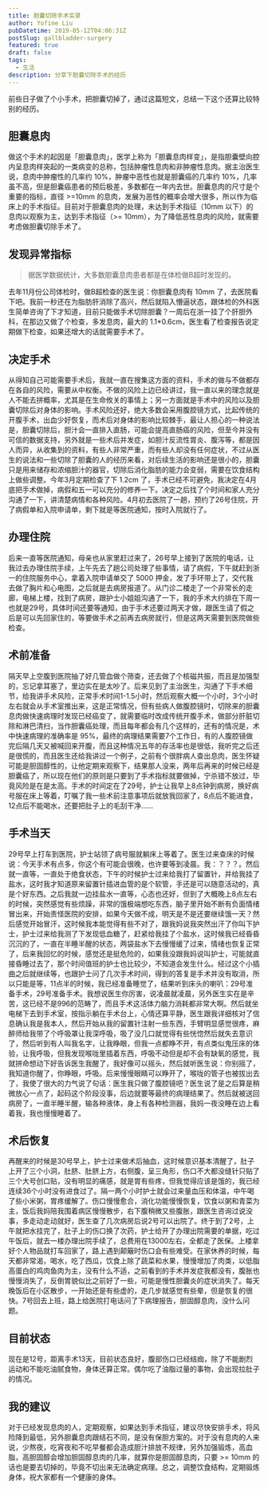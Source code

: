 ```yaml
---
title: 胆囊切除手术实录
author: Yofine Liu
pubDatetime: 2019-05-12T04:06:31Z
postSlug: gallbladder-surgery
featured: true
draft: false
tags:
  - 生活
description: 分享下胆囊切除手术的经历
---
```


前些日子做了个小手术，把胆囊切掉了，通过这篇短文，总结一下这个还算比较特别的经历。

## 胆囊息肉

做这个手术的起因是「胆囊息肉」，医学上称为「胆囊息肉样变」，是指胆囊壁向腔内呈息肉样突起的一类病变的总称，包括肿瘤性息肉和非肿瘤性息肉。据主治医生说，息肉中肿瘤性的几率约 10%，肿瘤中恶性也就是胆囊癌的几率约 10%，几率虽不高，但是胆囊癌患者的预后极差，多数都在一年内去世。胆囊息肉的尺寸是个重要的指标，直径 >=10mm 的息肉，发展为恶性的概率会增大很多，所以作为临床上的手术指征。目前对于胆囊息肉的处理，未达到手术指征（10mm 以下）的息肉以观察为主，达到手术指征（>= 10mm），为了降低恶性息肉的风险，就需要考虑做胆囊切除手术了。

## 发现异常指标

> 据医学数据统计，大多数胆囊息肉患者都是在体检做B超时发现的。

去年11月份公司体检时，做B超检查的医生说：你胆囊息肉有 10mm 了，去医院看下吧。我前一秒还在为脂肪肝消除了高兴，然后就陷入懵逼状态，跟体检的外科医生简单咨询了下才知道，目前只能做手术切除胆囊？一周后在浙一挂了个肝胆外科，在那边又做了个检查，多发息肉，最大的 1.1\*0.6cm，医生看了检查报告说定期做下检查，如果还增大的话就需要手术了。

## 决定手术

从得知自己可能需要手术后，我就一直在搜集这方面的资料，手术的做与不做都存在各自的风险，需要从中权衡。不做的风险上边已经讲过，我一直以来的理念就是人不能去拼概率，尤其是在生命攸关的事情上；另一方面就是手术中的风险以及胆囊切除后对身体的影响。手术风险还好，绝大多数会采用腹腔镜方式，比起传统的开腹手术，出血少好恢复，而术后对身体的影响比较棘手，最让人担心的一种说法是，胆囊切除后，胆汁会一直排入直肠，可能会提高直肠癌的风险，但至今并没有可信的数据支持，另外就是一些术后并发症，如胆汁反流性胃炎、腹泻等，都是因人而异，从收集到的资料，有些人非常严重，而有些人却没有任何症状，不过从医生的说法和一些切除了胆囊的人的经历来看，对后续生活的影响还是很小的，胆囊只是用来储存和浓缩胆汁的器官，切除后消化脂肪的能力会变弱，需要在饮食结构上做些调整。今年3月定期检查了下 1.2cm 了，手术已经不可避免，我决定在4月底把手术做掉，病假和五一可以充分的修养一下。决定之后找了个时间和家人充分沟通了一下，讲清楚病情和各种风险。4月初去医院了一趟，预约了26号住院，开了病假单和入院申请单，剩下就是等医院通知，按时入院就行了。

## 办理住院

后来一直等医院通知，母亲也从家里赶过来了，26号早上接到了医院的电话，让我过去办理住院手续，上午先去了趟公司处理了些事情，请了病假，下午就赶到浙一的住院服务中心，拿着入院申请单交了 5000 押金，发了手环带上了，交代我去做了胸片和心电图，之后就是去病房报道了。从门诊二楼走了一个非常长的走廊，电梯上楼，找到了病房，跟护士小姐姐沟通了一下，我的手术大约排在下周一也就是29号，具体时间还要等通知，由于手术还要过两天才做，跟医生请了假之后是可以先回家住的，等要做手术之前再去病房就行，但是这两天需要到医院做些检查。

## 术前准备

隔天早上空腹到医院抽了好几管血做个筛查，还去做了个核磁共振，而且是加强型的，忘记拿耳塞了，里边实在是太吵了。后来见到了主治医生，沟通了下手术细节，给我讲手术风险，正常手术时间1-1.5小时，然后观察大概一个小时，3个小时左右就会从手术室推出来，这是正常情况，但有些病人做腹腔镜时，切除来的胆囊息肉做快速病理时发现已经癌变了，就需要临时改成传统开腹手术，做部分肝脏切除和淋巴清扫，当作胆囊癌处理，而且每年都会有几个这样的，还有的情况是，术中快速病理的准确率是 95%，最终的病理结果需要7个工作日，有的人腹腔镜做完后隔几天又被喊回来开腹，而且这种情况五年的存活率也是很低，我听完之后还是很慌的，而且医生还给我讲过一个例子，之前有个很胖病人查出息肉，医生怀疑可能是胆固醇性的，让他定期来观察下，结果那人没来，两年后再来的时候已经是胆囊癌了，所以现在他们的原则是只要到了手术指标就要做掉，宁杀错不放过，毕竟风险是在是太高。手术的时间定在了29号，护士让我早上8点钟到病房，换好病号服在床上等着，叮嘱了我一些术前注意事项后就放我回家了，8点后不能进食，12点后不能喝水，还要把肚子上的毛刮干净……

## 手术当天

29号早上打车到医院，护士站领了病号服就躺床上等着了。医生过来查床的时候说：今天手术有点多，你这个有可能会很晚，也许要等到凌晨。我：？？？。然后就一直等，一直处于绝食状态，下午的时候护士过来给我打了留置针，并给我挂了盐水，这时我才知道原来留置针插进血管的是个软管，手还是可以随意活动的，真是个好东西。之后我就一边挂盐水一直等，心态也还好，但到了大概晚上8点左右的时候，突然感觉有些烦躁，非常的饿极端想吃东西，脑子里开始不断有负面情绪冒出来，开始责怪医院的安排，如果今天做不成，明天是不是还要继续饿一天？然后感觉开始冒汗，这时候我本能觉得有些不对了，跟我妈说我突然出汗了你叫下护士，护士过来给我测了下发现低血糖了，赶紧给我挂了个盐水，这时候我已经昏昏沉沉的了，一直在半睡半醒的状态，两袋盐水下去慢慢缓了过来，情绪也恢复正常了，后来我回忆的时候，感觉还是挺危险的，如果我没跟我妈说叫护士，可能就直接昏睡过去了，那个时间值班的护士也比较少，不知道会发生什么。经过这个小插曲之后就继续等，也跟护士问了几次手术时间，得到的答复是手术并没有取消，所以只能是等，11点半的时候，我已经准备睡觉了，结果听到床头的喇叭：29号准备手术，29号准备手术。我想说医生你厉害，说凌晨就凌晨，另外医生实在是辛苦，这已经不是996的范畴了，而且手术这活体力脑力消耗都非常大啊。然后就坐电梯下去到手术室，按指示躺在手术台上，心情还算平静，医生跟我详细核对了信息确认我是我本人，然后开始从我的留置针注射一些东西，手臂明显感觉很疼，麻醉师给我带了个呼吸罩让我深呼吸，吸了没几口就觉得有些恍惚然后就失去意识了，然后听到有人叫我名字，让我睁眼，但我一点都睁不开，有点类似鬼压床的体验，让我呼吸，但我发现喉咙里插着东西，呼吸不动但是却不会有缺氧的感觉，我就拼命想动下好告诉医生我醒了，我好像可以摇头，然后就听医生说：你别摇了，我知道你醒了，你睁眼，呼吸。后来慢慢眼睛可以睁开了，喉咙的管子也被拔出去了，我使了很大的力气说了句话：医生我只做了腹腔镜吧？医生说了是之后算是稍微放心一点了，起码这个阶段没事，后边就要等最终的病理结果了。然后就被送回病房了，一直半睡半醒，输各种液体，身上有各种检测器，我妈一夜没睡在边上看着我，我也慢慢睡着了。

## 术后恢复

再醒来的时候是30号早上，护士过来做术后抽血，这时候意识基本清醒了，肚子上开了三个小洞，肚脐、肚脐上方，右侧腹，呈三角形，伤口不大都没缝针只贴了三个大号创口贴，没有明显的痛感，就是胃有些疼，但我觉得应该是饿的，我已经连续36个小时没有进食过了。隔一两个小时护士就会过来量血压和体温，中午喝了些小米粥，胃疼缓解了。伤口慢慢愈合，消化功能慢慢恢复，饮食以粥和青菜为主，饭后我妈陪我围着病区慢慢散步，右下腹稍微又些腹胀，跟医生咨询过说没事，多走动走动就好，医生查了几次病房后说2号可以出院了。终于到了2号，上午就把水挂完了，肚子上的伤口换了次药，护士给开了办理出院需要的单据，吃过午饭后，就去一楼办理出院手续了，总费用在13000左右，全都走了医保。上楼拿好个人物品就打车回家了，路上遇到颠簸时伤口会有些难受。在家休养的时候，每天都非常渴，喝水，吃了西瓜，饮食上除了蔬菜和水果，慢慢增加了肉类，以低脂高蛋白的鸡肉鱼肉为主，没有什么不适，之前看到的手术并发症我都没有，腹胀也慢慢消失了，反倒胃貌似比之前好了一些，可能是慢性胆囊炎的症状消失了。每天晚饭后在小区散步，一开始还是有些虚的，走几步就感觉有些晕，但是恢复的很快。7号回去上班，路上给医院打电话问了下病理报告，胆固醇息肉，没什么问题。

## 目前状态

现在是12号，距离手术13天，目前状态良好，腹部伤口已经结痂，除了不能剧烈运动和不能吃油腻食物，身体还算正常。偶尔吃了油脂过量的事物，会出现拉肚子的情况。

## 我的建议

对于已经发现息肉的人，定期观察，如果达到手术指征，建议尽快安排手术，将风险降到最低，另外胆囊息肉跟结石不同，是没有保胆方案的。对于没有息肉的人来说，少熬夜，吃宵夜和不吃早餐都会造成胆汁排放不规律，另外加强锻炼，高血脂，高胆固醇会增加胆固醇息肉的几率，就算你是胆固醇息肉，只要 >= 10mm 的话也是要去切掉的，毕竟不切出来无法确定病理。总之，调整饮食结构，定期锻炼身体，祝大家都有一个健康的身体。
